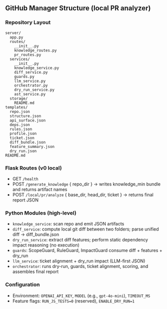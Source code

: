 ## GitHub Manager Structure (local PR analyzer)

### Repository Layout
```
server/
  app.py
  routes/
    __init__.py
    knowledge_routes.py
    pr_routes.py
  services/
    __init__.py
    knowledge_service.py
    diff_service.py
    guards.py
    llm_service.py
    orchestrator.py
    dry_run_service.py
    ast_service.py
  storage/
    README.md
templates/
  repo.json
  structure.json
  api_surface.json
  deps.json
  rules.json
  profile.json
  ticket.json
  diff_bundle.json
  feature_summary.json
  dry_run.json
README.md
```

### Flask Routes (v0 local)
- GET `/health`
- POST `/generate_knowledge` { repo_dir } → writes knowledge_min bundle and returns artifact names
- POST `/local/pr/analyze` { base_dir, head_dir, ticket } → returns final report JSON

### Python Modules (high-level)
- `knowledge_service`: scan repo and emit JSON artifacts
- `diff_service`: compute local git diff between two folders; parse unified diff → diff_bundle.json
- `dry_run_service`: extract diff features; perform static dependency impact reasoning (no execution)
- `guards`: ScopeGuard, RuleGuard, ImpactGuard consume diff + features + dry_run
- `llm_service`: ticket alignment + dry_run impact (LLM-first JSON)
- `orchestrator`: runs dry-run, guards, ticket alignment, scoring, and assembles final report

### Configuration
- Environment: `OPENAI_API_KEY`, `MODEL` (e.g., `gpt-4o-mini`), `TIMEOUT_MS`
- Feature flags: `RUN_JS_TESTS=0` (reserved), `ENABLE_DRY_RUN=1`
